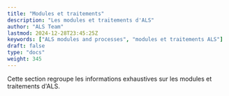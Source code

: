 ```yaml
---
title: "Modules et traitements"
description: "Les modules et traitements d'ALS"
author: "ALS Team"
lastmod: 2024-12-28T23:45:25Z
keywords: ["ALS modules and processes", "modules et traitements ALS"]
draft: false
type: "docs"
weight: 345
---
```


Cette section regroupe les informations exhaustives sur les modules et traitements d'ALS.
